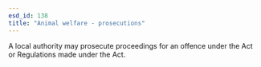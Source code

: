 ```yaml
---
esd_id: 138
title: "Animal welfare - prosecutions"
---
```


A local authority may prosecute proceedings for an offence under the Act or Regulations made under the Act.

